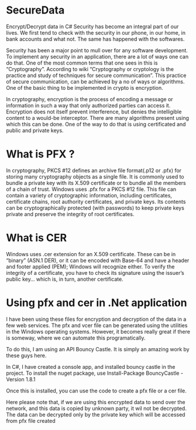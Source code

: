 # SecureData
Encrypt/Decrypt data in C#
Security has become an integral part of our lives. We first tend to check with the security in our phone, in our home, in bank accounts and what not. The same has happened with the softwares.

Security has been a major point to mull over for any software development. To implement any security in an application, there are a lot of ways one can do that. One of the most common terms that one sees in this is “Cryptography”. According to wiki “Cryptography or cryptology is the practice and study of techniques for secure communication”. This practice of secure communication, can be achieved by a no of ways or algorithms. One of the basic thing to be implemented in crypto is encryption.

In cryptography, encryption is the process of encoding a message or information in such a way that only authorized parties can access it. Encryption does not itself prevent interference, but denies the intelligible content to a would-be interceptor. There are many algorithms present using which this can be done. One of the way to do that is using certificated and public and private keys.

# What is PFX ?

In cryptography, PKCS #12 defines an archive file format(.p12 or .pfx) for storing many cryptography objects as a single file. It is commonly used to bundle a private key with its X.509 certificate or to bundle all the members of a chain of trust. Windows uses .pfx for a PKCS #12 file. This file can contain a variety of cryptographic information, including certificates, certificate chains, root authority certificates, and private keys. Its contents can be cryptographically protected (with passwords) to keep private keys private and preserve the integrity of root certificates.

# What is CER

Windows uses .cer extension for an X.509 certificate. These can be in “binary” (ASN.1 DER), or it can be encoded with Base-64 and have a header and footer applied (PEM); Windows will recognize either. To verify the integrity of a certificate, you have to check its signature using the issuer’s public key… which is, in turn, another certificate.

# Using pfx and cer in .Net application

I have been using these files for encryption and decryption of the data in a few web services. The pfx and vcer file can be generated using the utilities in the Windows operating systems. However, it becomes really great if there is someway, where we can automate this programatically.

To do this, I am using an API Bouncy Castle. It is simply an amazing work by these guys here.

In C#, I have created a console app, and installed bouncy castle in the project. To install the nuget package, use Install-Package BouncyCastle -Version 1.8.1

Once this is installed, you can use the code to create a pfx file or a cer file.

Here please note that, if we are using this encrypted data to send over the network, and this data is copied by unknown party, it wil not be decrypted. The data can be decrypted only by the private key which will be accessed from pfx file created
